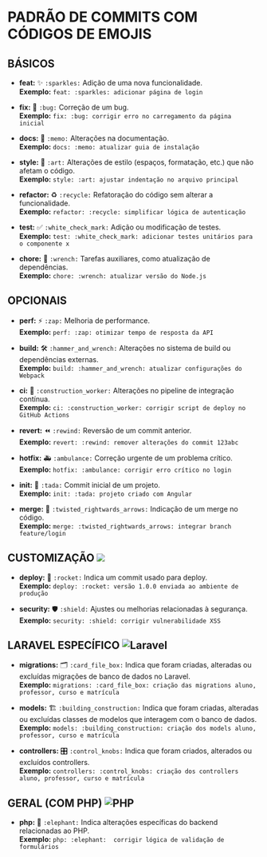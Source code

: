 # PADRÃO DE COMMITS COM CÓDIGOS DE EMOJIS 

## BÁSICOS

- **feat:** ✨ `:sparkles:` Adição de uma nova funcionalidade.  
  **Exemplo:** `feat: :sparkles: adicionar página de login`

- **fix:** 🐛 `:bug:` Correção de um bug.  
  **Exemplo:** `fix: :bug: corrigir erro no carregamento da página inicial`

- **docs:** 📝 `:memo:` Alterações na documentação.  
  **Exemplo:** `docs: :memo: atualizar guia de instalação`

- **style:** 🎨 `:art:` Alterações de estilo (espaços, formatação, etc.) que não afetam o código.  
  **Exemplo:** `style: :art: ajustar indentação no arquivo principal`

- **refactor:** ♻️ `:recycle:` Refatoração do código sem alterar a funcionalidade.  
  **Exemplo:** `refactor: :recycle: simplificar lógica de autenticação`

- **test:** ✅ `:white_check_mark:` Adição ou modificação de testes.  
  **Exemplo:** `test: :white_check_mark: adicionar testes unitários para o componente x`

- **chore:** 🔧 `:wrench:` Tarefas auxiliares, como atualização de dependências.  
  **Exemplo:** `chore: :wrench: atualizar versão do Node.js`

## OPCIONAIS

- **perf:** ⚡ `:zap:` Melhoria de performance.  
  **Exemplo:** `perf: :zap: otimizar tempo de resposta da API`

- **build:** 🛠️ `:hammer_and_wrench:` Alterações no sistema de build ou dependências externas.  
  **Exemplo:** `build: :hammer_and_wrench: atualizar configurações do Webpack`

- **ci:** 👷 `:construction_worker:` Alterações no pipeline de integração contínua.  
  **Exemplo:** `ci: :construction_worker: corrigir script de deploy no GitHub Actions`

- **revert:** ⏪ `:rewind:` Reversão de um commit anterior.  
  **Exemplo:** `revert: :rewind: remover alterações do commit 123abc`

- **hotfix:** 🚑 `:ambulance:` Correção urgente de um problema crítico.  
  **Exemplo:** `hotfix: :ambulance: corrigir erro crítico no login`

- **init:** 🎉 `:tada:` Commit inicial de um projeto.  
  **Exemplo:** `init: :tada: projeto criado com Angular`

- **merge:** 🔀 `:twisted_rightwards_arrows:` Indicação de um merge no código.  
  **Exemplo:** `merge: :twisted_rightwards_arrows: integrar branch feature/login`

## CUSTOMIZAÇÃO <img src="https://img.shields.io/badge/logo-javascript-blue?logo=javascript"/>

- **deploy:** 🚀 `:rocket:` Indica um commit usado para deploy.  
  **Exemplo:** `deploy: :rocket: versão 1.0.0 enviada ao ambiente de produção`

- **security:** 🛡️ `:shield:` Ajustes ou melhorias relacionadas à segurança.  
  **Exemplo:** `security: :shield: corrigir vulnerabilidade XSS`

## LARAVEL ESPECÍFICO <img alt="Laravel" src="https://img.shields.io/badge/laravel-%23FF2D20.svg?style=for-the-badge&logo=laravel&logoColor=white"/>

- **migrations:** 🗂️ `:card_file_box:` Indica que foram criadas, alteradas ou excluídas migrações de banco de dados no Laravel.  
  **Exemplo:** `migrations: :card_file_box: criação das migrations aluno, professor, curso e matrícula`

- **models:** 🏗️ `:building_construction:` Indica que foram criadas, alteradas ou excluídas classes de modelos que interagem com o banco de dados.  
  **Exemplo:** `models: :building_construction: criação dos models aluno, professor, curso e matrícula`

- **controllers:** 🎛️ `:control_knobs:` Indica que foram criados, alterados ou excluídos controllers.  
  **Exemplo:** `controllers: :control_knobs: criação dos controllers aluno, professor, curso e matrícula`

## GERAL (COM PHP) <img alt="PHP" src="https://img.shields.io/badge/php-%23777BB4.svg?style=for-the-badge&logo=php&logoColor=white"/>

- **php:** 🐘 `:elephant:` Indica alterações específicas do backend relacionadas ao PHP.  
  **Exemplo:** `php: :elephant:  corrigir lógica de validação de formulários`
